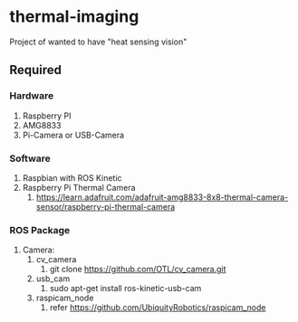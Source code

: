 # thermal-imaging

Project of wanted to have "heat sensing vision" 

## Required
### Hardware
1. Raspberry PI
2. AMG8833
3. Pi-Camera or USB-Camera

### Software
1. Raspbian with ROS Kinetic
2. Raspberry Pi Thermal Camera
	1. https://learn.adafruit.com/adafruit-amg8833-8x8-thermal-camera-sensor/raspberry-pi-thermal-camera

### ROS Package
1. Camera:
	1. cv_camera
		1. git clone https://github.com/OTL/cv_camera.git
	2. usb_cam
		1. sudo apt-get install ros-kinetic-usb-cam
	3. raspicam_node
		1. refer https://github.com/UbiquityRobotics/raspicam_node


